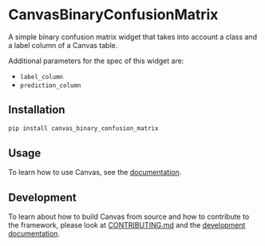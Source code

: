 # CanvasBinaryConfusionMatrix

A simple binary confusion matrix widget that takes into account a class and a label column of a Canvas table.

Additional parameters for the spec of this widget are:

- `label_column`
- `prediction_column`

## Installation

```bash
pip install canvas_binary_confusion_matrix
```

## Usage

To learn how to use Canvas, see the [documentation](https://betterwithdata.github.io/ml-canvas/).

## Development

To learn about how to build Canvas from source and how to contribute to the framework, please look at [CONTRIBUTING.md](../CONTRIBUTING.md) and the [development documentation](https://betterwithdata.github.io/ml-canvas/contributing.html).
